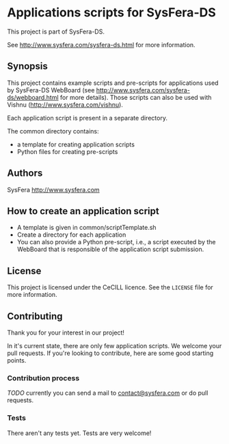 # Applications scripts for SysFera-DS


This project is part of SysFera-DS.

See http://www.sysfera.com/sysfera-ds.html for more information.

## Synopsis
This project contains example scripts and pre-scripts for applications used by
SysFera-DS WebBoard (see http://www.sysfera.com/sysfera-ds/webboard.html for
more details). Those scripts can also be used with Vishnu
(http://www.sysfera.com/vishnu).

Each application script is present in a separate directory.

The common directory contains:
- a template for creating application scripts
- Python files for creating pre-scripts


## Authors

SysFera http://www.sysfera.com

## How to create an application script
- A template is given in common/scriptTemplate.sh
- Create a directory for each application
- You can also provide a Python pre-script, i.e., a script executed by the
  WebBoard that is responsible of the application script submission.


## License

This project is licensed under the CeCILL licence.
See the ``LICENSE`` file for more information.

## Contributing

Thank you for your interest in our project!

In it's current state, there are only few application scripts. We welcome your pull requests. If you're looking to contribute, here are some good starting points.

### Contribution process

*TODO* 
currently you can send a mail to contact@sysfera.com or do pull requests.

### Tests

There aren't any tests yet. Tests are very welcome!



